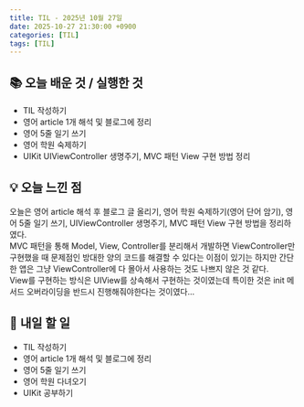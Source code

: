 ```yaml
---
title: TIL - 2025년 10월 27일
date: 2025-10-27 21:30:00 +0900
categories: [TIL]
tags: [TIL]
---
```


## 📚 **오늘 배운 것 / 실행한 것**

- TIL 작성하기
- 영어 article 1개 해석 및 블로그에 정리
- 영어 5줄 일기 쓰기
- 영어 학원 숙제하기
- UIKit UIViewController 생명주기, MVC 패턴 View 구현 방법 정리

## 💡 **오늘 느낀 점**

오늘은 영어 article 해석 후 블로그 글 올리기, 영어 학원 숙제하기(영어 단어 암기), 영어 5줄 일기 쓰기, UIViewController 생명주기, MVC 패턴 View 구현 방법을 정리하였다.<br>
MVC 패턴을 통해 Model, View, Controller를 분리해서 개발하면 ViewController만 구현했을 때 문제점인 방대한 양의 코드를 해결할 수 있다는 이점이 있기는 하지만 간단한 앱은 그냥 ViewController에 다 몰아서 사용하는 것도 나쁘지 않은 것 같다.<br>
View를 구현하는 방식은 UIView를 상속해서 구현하는 것이였는데 특이한 것은 init 메서드 오버라이딩을 반드시 진행해줘야한다는 것이였다...<Br>

## 🎯 **내일 할 일**

- TIL 작성하기
- 영어 article 1개 해석 및 블로그에 정리
- 영어 5줄 일기 쓰기
- 영어 학원 다녀오기
- UIKit 공부하기